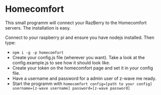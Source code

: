 # Homecomfort
This small programm will connect your RazBerry to the Homecomfort servers.
The installation is easy.

Connect to your raspberry pi and ensure you have nodejs installed. Then type:

- `npm i -g -p homecomfort`
- Create your config.js file (wherever you want). Take a look at the config.example.js to see how it should look like.
- Create your token on the homecomfort page and set it in your config file.
- Have a username and password for a admin user of z-wave me ready.
- Start the programm with `homecomfort config=[path to your config] username=[z-wave username] password=[z-wave password]`
